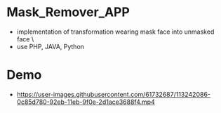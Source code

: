 # Mask_Remover_APP
- implementation of transformation wearing mask face into unmasked face \
- use PHP, JAVA, Python 

# Demo
- https://user-images.githubusercontent.com/61732687/113242086-0c85d780-92eb-11eb-9f0e-2d1ace3688f4.mp4





